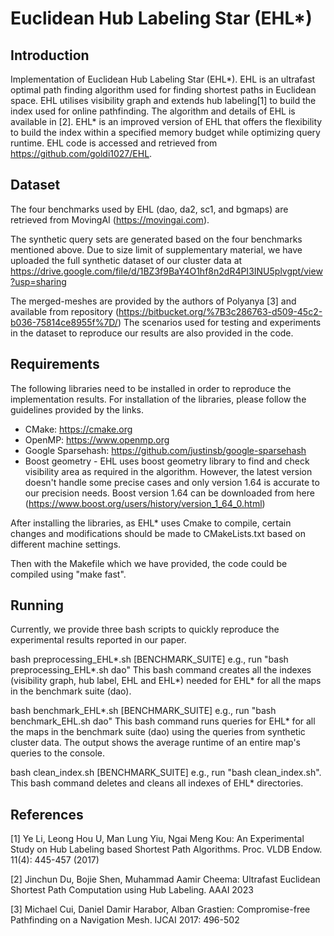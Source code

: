 # Euclidean Hub Labeling Star (EHL*)

## Introduction

Implementation of Euclidean Hub Labeling Star (EHL*). EHL is an ultrafast optimal path finding algorithm used for finding shortest paths in Euclidean space.
EHL utilises visibility graph and extends hub labeling[1] to build the index used for online pathfinding. The algorithm and details of EHL is available in [2]. 
EHL* is an improved version of EHL that offers the flexibility to build the index within a specified memory budget while optimizing query runtime.
EHL code is accessed and retrieved from https://github.com/goldi1027/EHL. 


## Dataset

The four benchmarks used by EHL (dao, da2, sc1, and bgmaps) are retrieved from MovingAI (https://movingai.com).

The synthetic query sets are generated based on the four benchmarks mentioned above. Due to size limit of supplementary material, we have uploaded the full synthetic dataset of our cluster data at https://drive.google.com/file/d/1BZ3f9BaY4O1hf8n2dR4PI3INU5plvgpt/view?usp=sharing

The merged-meshes are provided by the authors of Polyanya [3] and available from repository (https://bitbucket.org/%7B3c286763-d509-45c2-b036-75814ce8955f%7D/)
The scenarios used for testing and experiments in the dataset to reproduce our results are also provided in the code.
## Requirements
The following libraries need to be installed in order to reproduce the implementation results.
For installation of the libraries, please follow the guidelines provided by the links.

- CMake: https://cmake.org
- OpenMP: https://www.openmp.org
- Google Sparsehash: https://github.com/justinsb/google-sparsehash
- Boost geometry - EHL uses boost geometry library to find and check visibility area as required in the algorithm. However, the latest version doesn't handle some precise cases and only version 1.64 is accurate to our precision needs. Boost version 1.64 can be downloaded from here (https://www.boost.org/users/history/version_1_64_0.html)

After installing the libraries, as EHL* uses Cmake to compile, certain changes and modifications should be made to CMakeLists.txt based on different machine settings.

Then with the Makefile which we have provided, the code could be compiled using "make fast".

## Running

Currently, we provide three bash scripts to quickly reproduce the experimental results reported in our paper.

bash preprocessing_EHL*.sh [BENCHMARK_SUITE] 
e.g., run "bash preprocessing_EHL*.sh dao" This bash command creates all the indexes (visibility graph, hub label, EHL and EHL*) needed for EHL* for all the maps in the benchmark suite (dao).

bash benchmark_EHL*.sh [BENCHMARK_SUITE] 
e.g., run "bash benchmark_EHL.sh dao" This bash command runs queries for EHL* for all the maps in the benchmark suite (dao) using the queries from synthetic cluster data. The output shows the average runtime of an entire map's queries to the console. 

bash clean_index.sh [BENCHMARK_SUITE]
e.g., run "bash clean_index.sh". This bash command deletes and cleans all indexes of EHL* directories.


## References
[1] Ye Li, Leong Hou U, Man Lung Yiu, Ngai Meng Kou: An Experimental Study on Hub Labeling based Shortest Path Algorithms. Proc. VLDB Endow. 11(4): 445-457 (2017)

[2] Jinchun Du, Bojie Shen, Muhammad Aamir Cheema: Ultrafast Euclidean Shortest Path Computation using Hub Labeling. AAAI 2023

[3] Michael Cui, Daniel Damir Harabor, Alban Grastien: Compromise-free Pathfinding on a Navigation Mesh. IJCAI 2017: 496-502
